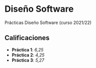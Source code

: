 # Diseño Software

Prácticas Diseño Software (curso 2021/22)

## Calificaciones

- **Práctica 1**: *6,25*
- **Práctica 2**: *4,25*
- **Práctica 3**: *5,27*
